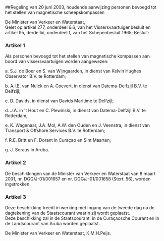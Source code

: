 <meta http-equiv='Content-Type' content='text/html; charset=utf-8' />

##Regeling van 20 juni 2003, houdende aanwijzing personen bevoegd tot het stellen van magnetische scheepskompassen

De Minister van Verkeer en Waterstaat,  
Gelet op artikel 277, onderdeel 6.6, van het Vissersvaartuigenbesluit en artikel 95, derde lid, onderdeel f, van het Schepenbesluit 1965;
Besluit:    

### Artikel  1  

Als personen bevoegd tot het stellen van magnetische kompassen aan boord van vissersvaartuigen worden aangewezen: 

a. S.J. de Boer en S. van Wijngaarden, in dienst van Kelvin Hughes Observator B.V. te Rotterdam;  

b. A.I.E. van Nulck en A. Coevert, in dienst van Datema-Delfzijl B.V. te Delfzijl;  

c. D. Davids, in dienst van Davids Maritime te Delfzijl;  

d. J.A. in 't Hout en C. Plewinski, in dienst van Datema-Delfzijl B.V. te Rotterdam;  

e. K. Wagenaar, J.A. Mol, A.W. den Ouden en J. Veenstra, in dienst van Transport & Offshore Services B.V. te Rotterdam;  

f. R.E. Britt en F. Dorant in Curaçao en Sint Maarten;  

g. J. Seraus in Aruba.    

### Artikel  2  

De beschikkingen van de Minister van Verkeer en Waterstaat van 8 maart 2001, nr. DGG/J-01/001657 en nr. DGG/J-01/001658 (Stcrt. 56), worden ingetrokken.  

### Artikel  3  

Deze beschikking treedt in werking met ingang van de tweede dag na de dagtekening van de Staatscourant waarin zij wordt geplaatst.  
Deze beschikking zal in de Staatscourant, in de Curaçaosche Courant en in de Landscourant van Aruba worden geplaatst.   

De 
Minister van Verkeer en Waterstaat,
K.M.H.Peijs.    
